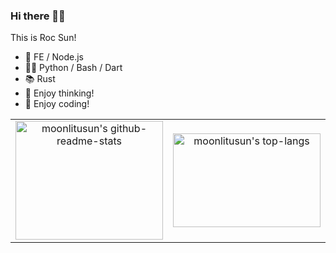 ### Hi there 👋🏻

This is Roc Sun!



- 🔭 FE / Node.js
- 🏄🏻 Python / Bash / Dart
- 📚 Rust
- 💬 Enjoy thinking!
- 🤔 Enjoy coding!

<!--
**moonlitusun/moonlitusun** is a ✨ _special_ ✨ repository because its `README.md` (this file) appears on your GitHub profile.

Here are some ideas to get you started:

- 🔭 I’m currently working on ...
- 🌱 I’m currently learning ...
- 👯 I’m looking to collaborate on ...
- 🤔 I’m looking for help with ...
- 💬 Ask me about ...
- 📫 How to reach me: ...
- 😄 Pronouns: ...
- ⚡ Fun fact: ...
-->

<table>
  <body>
    <tr>
      <td width="50%" align="center">
         <img alt="moonlitusun's github-readme-stats" style="width: 100%; height: 190px" src="https://github-readme-stats.vercel.app/api?username=moonlitusun&show_icons=true&rank_icon=github&theme=ocean_dark&count_private=true&random=2" />
      </td>
      <td width="50%" align="center">
        <img alt="moonlitusun's top-langs" style="width: 100%; height: 150px;" src="https://github-readme-stats.vercel.app/api/top-langs/?username=moonlitusun&theme=ocean_dark&count_private=true&hide=scss,css,html,smarty,php,VBScript,JavaScript&layout=compact&langs_count=5&random=1" />
      </td>
    </tr>
  </body>
</table>
